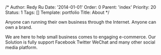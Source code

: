 /*
Author: Redy Ru
Date: '2014-01-01'
Order: 0
Parent: 'index'
Priority: 20
Status: 1
Tags: []
Template: portfolio
Title: About
*/
<p>Anyone can running their own business through the Internet. Anyone can own a brand.</p>
<p>We are here to help small business comes to engaging e-commerce. Our Solution is fully support Facebook Twitter WeChat and many other social media platform.</p>